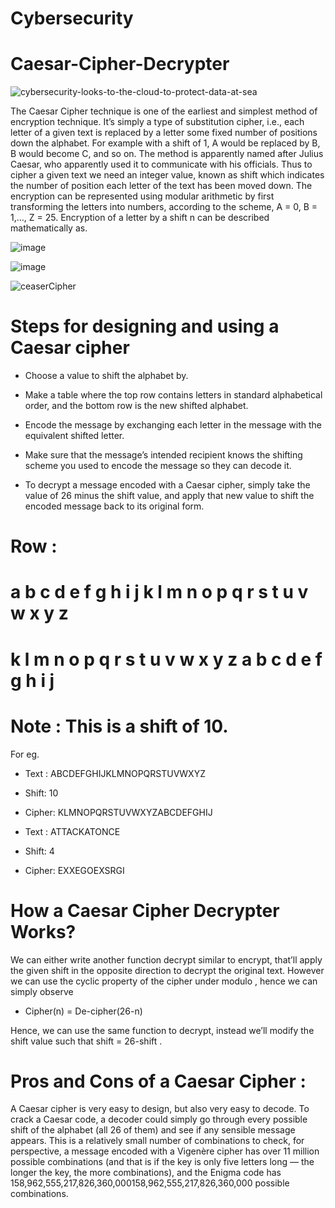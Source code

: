# Cybersecurity

# Caesar-Cipher-Decrypter

![cybersecurity-looks-to-the-cloud-to-protect-data-at-sea](https://user-images.githubusercontent.com/75733364/108591332-42e84280-738e-11eb-9cd8-cbc3090f4394.jpg)



The Caesar Cipher technique is one of the earliest and simplest method of encryption technique. It’s simply a type of substitution cipher, i.e., each letter of a given text is replaced by a letter some fixed number of positions down the alphabet. For example with a shift of 1, A would be replaced by B, B would become C, and so on. The method is apparently named after Julius Caesar, who apparently used it to communicate with his officials.
Thus to cipher a given text we need an integer value, known as shift which indicates the number of position each letter of the text has been moved down.
The encryption can be represented using modular arithmetic by first transforming the letters into numbers, according to the scheme, A = 0, B = 1,…, Z = 25. Encryption of a letter by a shift n can be described mathematically as.

![image](https://user-images.githubusercontent.com/75733364/108591645-cd7d7180-738f-11eb-8e0b-31f04f6684e7.png)

![image](https://user-images.githubusercontent.com/75733364/108591658-da9a6080-738f-11eb-816b-4d1c3d442ab6.png)

![ceaserCipher](https://user-images.githubusercontent.com/75733364/108591674-e6862280-738f-11eb-801e-f7917d563982.png)


# Steps for designing and using a Caesar cipher

- Choose a value to shift the alphabet by.

- Make a table where the top row contains letters in standard alphabetical order, and the bottom row is the new shifted alphabet.

- Encode the message by exchanging each letter in the message with the equivalent shifted letter.

- Make sure that the message’s intended recipient knows the shifting scheme you used to encode the message so they can decode it.

- To decrypt a message encoded with a Caesar cipher, simply take the value of 26 minus the shift value, and apply that new value to shift the encoded message back to its original form.

# Row :

# a	b	c	d	e	f	g	h	i	j	k	l	m	n	o	p	q	r	s	t	u	v	w	x	y	z
# k	l	m	n	o	p	q	r	s	t	u	v	w	x	y	z	a	b	c	d	e	f	g	h	i	j

# Note : This is a shift of 10.

For eg.

- Text : ABCDEFGHIJKLMNOPQRSTUVWXYZ
- Shift: 10
- Cipher: KLMNOPQRSTUVWXYZABCDEFGHIJ

- Text : ATTACKATONCE
- Shift: 4
- Cipher: EXXEGOEXSRGI


# How a Caesar Cipher Decrypter Works?
We can either write another function decrypt similar to encrypt, that’ll apply the given shift in the opposite direction to decrypt the original text. However we can use the cyclic property of the cipher under modulo , hence we can simply observe

- Cipher(n) = De-cipher(26-n)

Hence, we can use the same function to decrypt, instead we’ll modify the shift value such that shift = 26-shift .

# Pros and Cons of a Caesar Cipher :

A Caesar cipher is very easy to design, but also very easy to decode. To crack a Caesar code, a decoder could simply go through every possible shift of the alphabet (all 26 of them) and see if any sensible message appears. This is a relatively small number of combinations to check, for perspective, a message encoded with a Vigenère cipher has over 11 million possible combinations (and that is if the key is only five letters long — the longer the key, the more combinations), and the Enigma code has 158,962,555,217,826,360,000158,962,555,217,826,360,000 possible combinations.

